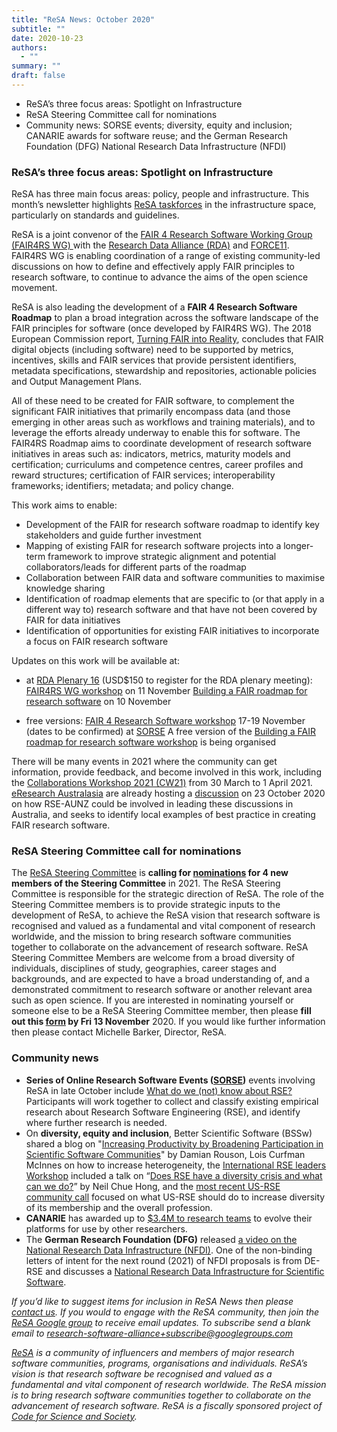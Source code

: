 ```yaml
---
title: "ReSA News: October 2020"
subtitle: ""
date: 2020-10-23
authors:
  - ""
summary: ""
draft: false
---
```


* ReSA’s three focus areas: Spotlight on Infrastructure
* ReSA Steering Committee call for nominations
* Community news: SORSE events; diversity, equity and inclusion; CANARIE awards for software reuse; and the German Research Foundation (DFG) National Research Data Infrastructure (NFDI)

### **ReSA’s three focus areas: Spotlight on Infrastructure**

ReSA has three main focus areas: policy, people and infrastructure. This month’s newsletter highlights [ReSA taskforces](https://www.researchsoft.org/taskforces/) in the infrastructure space, particularly on standards and guidelines.

ReSA is a joint convenor of the [FAIR 4 Research Software Working Group (FAIR4RS WG) ](https://www.rd-alliance.org/groups/fair-4-research-software-fair4rs-wg) with the [Research Data Alliance (RDA)](https://www.rd-alliance.org/) and [FORCE11](https://www.force11.org/). FAIR4RS WG is enabling coordination of a range of existing community-led discussions on how to define and effectively apply FAIR principles to research software, to continue to advance the aims of the open science movement.

ReSA is also leading the development of a **FAIR 4 Research Software Roadmap** to plan a broad integration across the software landscape of the FAIR principles for software (once developed by FAIR4RS WG). The 2018 European Commission report, [Turning FAIR into Reality](https://op.europa.eu/en/publication-detail/-/publication/7769a148-f1f6-11e8-9982-01aa75ed71a1), concludes that FAIR digital objects (including software) need to be supported by metrics, incentives, skills and FAIR services that provide persistent identifiers, metadata specifications, stewardship and repositories, actionable policies and Output Management Plans. 

All of these need to be created for FAIR software, to complement the significant FAIR initiatives that primarily encompass data (and those emerging in other areas such as workflows and training materials), and to leverage the efforts already underway to enable this for software. The FAIR4RS Roadmap aims to coordinate development of research software initiatives in areas such as: indicators, metrics, maturity models and certification; curriculums and competence centres, career profiles and reward structures; certification of FAIR services; interoperability frameworks; identifiers; metadata; and policy change.

This work aims to enable:

* Development of the FAIR for research software roadmap to identify key stakeholders and guide further investment
* Mapping of existing FAIR for research software projects into a longer-term framework to improve strategic alignment and potential collaborators/leads for different parts of the roadmap
* Collaboration between FAIR data and software communities to maximise knowledge sharing
* Identification of roadmap elements that are specific to (or that apply in a different way to) research software and that have not been covered by FAIR for data initiatives
* Identification of opportunities for existing FAIR initiatives to incorporate a focus on FAIR research software

Updates on this work will be available at:

* at [RDA Plenary 16](https://rd-alliance.org/rdas-16th-plenary-meeting-programme) (USD$150 to register for the RDA plenary meeting):
[FAIR4RS WG workshop](https://www.rd-alliance.org/plenaries/rda-16th-plenary-meeting-costa-rica-virtual/progress-fair-4-research-software-wg) on 11 November
[Building a FAIR roadmap for research software](https://www.rd-alliance.org/building-fair-roadmap-research-software) on 10 November

* free versions:
[FAIR 4 Research Software workshop](https://sorse.github.io/programme/workshops/event-016/) 17-19 November (dates to be confirmed) at [SORSE](https://sorse.github.io/programme/)
A free version of the [Building a FAIR roadmap for research software workshop](https://www.rd-alliance.org/building-fair-roadmap-research-software) is being organised

There will be many events in 2021 where the community can get information, provide feedback, and become involved in this work, including the [Collaborations Workshop 2021 (CW21)](https://www.software.ac.uk/cw21) from 30 March to 1 April 2021. [eResearch Australasia](https://conference.eresearch.edu.au/online-program/) are already hosting a [discussion](https://conference.eresearch.edu.au/2020/09/best-practice-for-fair-and-sustainable-research-software/) on 23 October 2020 on how RSE-AUNZ could be involved in leading these discussions in Australia, and seeks to identify local examples of best practice in creating FAIR research software.

### **ReSA Steering Committee call for nominations**

The [ReSA Steering Committee](https://www.researchsoft.org/people/) is **calling for [nominations](https://www.researchsoft.org/news/2020-11/) for 4 new members of the Steering Committee** in 2021.
The ReSA Steering Committee is responsible for the strategic direction of ReSA. The role of the Steering Committee members is to provide strategic inputs to the development of ReSA, to achieve the ReSA vision that research software is recognised and valued as a fundamental and vital component of research worldwide, and the mission to bring research software communities together to collaborate on the advancement of research software.
ReSA Steering Committee Members are welcome from a broad diversity of individuals, disciplines of study, geographies, career stages and backgrounds, and are expected to have a broad understanding of, and a demonstrated commitment to research software or another relevant area such as open science. 
If you are interested in nominating yourself or someone else to be a ReSA Steering Committee member, then please **fill out this [form](https://docs.google.com/forms/d/e/1FAIpQLSfLhl_Vmtdd9Vuzb0Cf3_sry3F1OORpETIpWWwriHpIajJQhQ/viewform?vc=0&c=0&w=1&flr=0) by Fri 13 November** 2020. If you would like further information then please contact Michelle Barker, Director, ReSA. 

### **Community news**

* **Series of Online Research Software Events ([SORSE](https://sorse.github.io))** events involving ReSA in late October include [What do we (not) know about RSE?](https://sorse.github.io/programme/workshops/event-017/) Participants will work together to collect and classify existing empirical research about Research Software Engineering (RSE), and identify where further research is needed. 
* On **diversity, equity and inclusion**, Better Scientific Software (BSSw) shared a blog on "[Increasing Productivity by Broadening Participation in Scientific Software Communities](https://bssw.io/blog_posts/increasing-productivity-by-broadening-participation-in-scientific-software-communities)" by Damian Rouson, Lois Curfman McInnes on how to increase heterogeneity, the [International RSE leaders Workshop](https://researchsoftware.org/2020-workshop/agenda.html) included a talk on “[Does RSE have a diversity crisis and what can we do?](https://figshare.com/articles/presentation/Does_Research_Software_Engineering_have_a_diversity_crisis_and_what_can_we_do_/12955094/4)” by Neil Chue Hong, and the [most recent US-RSE community call](https://us-rse.org/2020-10-13-community-call-dei/) focused on what US-RSE should do to increase diversity of its membership and the overall profession.
* **CANARIE** has awarded up to [$3.4M to research teams](https://www.canarie.ca/to-spur-software-re-use-in-research-canarie-awards-up-to-3-4m-to-research-teams-to-evolve-their-platforms-for-use-by-other-researchers/) to evolve their platforms for use by other researchers.
* The **German Research Foundation (DFG)** released [a video on the National Research Data Infrastructure (NFDI)](https://youtu.be/x3Cvn1vNQ98). One of the non-binding letters of intent for the next round (2021) of NFDI proposals is from DE-RSE and discusses a [National Research Data Infrastructure for Scientific Software](https://www.dfg.de/download/pdf/foerderung/programme/nfdi/absichtserklaerungen_2020/2021_nfdi_4rse.pdf).

*If you’d like to suggest items for inclusion in ReSA News then please [contact us](/contact). If you would to engage with the ReSA community, then join the [ReSA Google group](https://groups.google.com/forum/#!forum/research-software-alliance) to receive email updates. To subscribe send a blank email to [research-software-alliance+subscribe@googlegroups.com](mailto:research-software-alliance+subscribe@googlegroups.com)*

*[ReSA](https://www.researchsoft.org/) is a community of influencers and members of major research software communities, programs, organisations and individuals. ReSA’s vision is that research software be recognised and valued as a fundamental and vital component of research worldwide. The ReSA mission is to bring research software communities together to collaborate on the advancement of research software. ReSA is a fiscally sponsored project of [Code for Science and Society](https://codeforscience.org/).*
